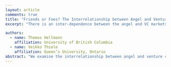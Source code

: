 ```yaml
---
layout: article
comments: true
title: "Friends or Foes? The Interrelationship between Angel and Venture Capital Markets"
excerpt: "There is an inter-dependence between the angel and VC markets which limits the power of VCs: if VCs "hold up" angel investors, they may encourage new startups to avoid VC funding altogether."

authors:
  - name: Thomas Hellmann
    affiliation: University of British Columbia
  - name: Veikko Thiele
    affiliation: Queen’s University, Ontario
abstract: "We examine the interrelationship between angel and venture capital markets, using a model with free entry and search frictions. Venture capitalists rely on the supply of angel-backed deals, and angels depend on competitive valuations from venture capitalists. Ex-post, venture capitalists have an incentive to hold-up angel investors, but ex-ante this may endanger their deal flow from angels. Endogenous entry limits the hold-up power of venture capitalists. In equilibrium, angels may encourage companies to exit early, in order to avoid venture capital funding altogether. The model also explains how hold-up and competition affect the valuations paid by angels and venture capitalists."
---
```

